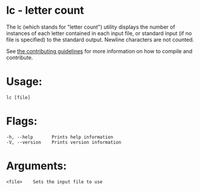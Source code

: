 # lc - letter count

The lc (which stands for "letter count") utility displays the number of
instances of each letter contained in each input file, or standard input (if no
file is specified) to the standard output. Newline characters are not counted.

See [the contributing guidelines](CONTRIBUTING.md) for more information on how to compile and contribute.

# Usage:

    lc [file]

# Flags:

    -h, --help       Prints help information
    -V, --version    Prints version information

# Arguments:

    <file>    Sets the input file to use
